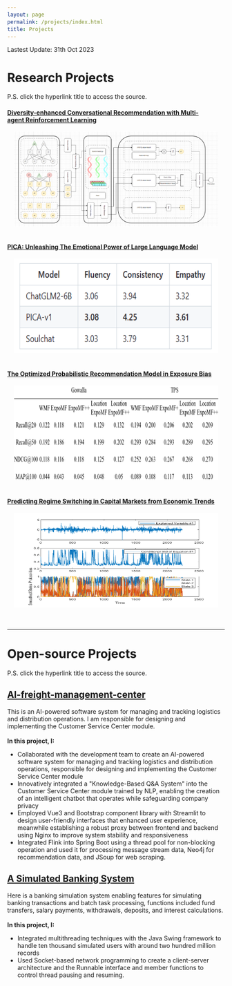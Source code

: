 ```yaml
---
layout: page
permalink: /projects/index.html
title: Projects
---
```

Lastest Update: 31th Oct 2023&nbsp; 
# Research Projects

P.S. click the hyperlink title to access the source.<br>

#### [Diversity-enhanced Conversational Recommendation with Multi-agent Reinforcement Learning](https://yizhao111.github.io/mypaper/CRS.pdf)

<center>
<img src="/images/CRS.png" width="473" height="219">
</center>

<br>

#### [PICA: Unleashing The Emotional Power of Large Language Model](https://github.com/Yizhao111/PICA)
<center>
<img src="/images/PICA.png" width="473" height="219">
</center>
<br>

#### [The Optimized Probabilistic Recommendation Model in Exposure Bias](https://yizhao111.github.io/mypaper/paper_bias.pdf)

<center>
<img src="/images/Combined-Model.png" width="473" height="219">
</center>
<br>

#### [Predicting Regime Switching in Capital Markets from Economic Trends](https://Yizhao111.github.io/mypaper/paper_predict.pdf)

<center>
<img src="/images/predict.png" width="473" height="219">
</center>
<br>

<br>

---

# Open-source Projects

P.S. click the hyperlink title to access the source.
<br>

## [AI-freight-management-center](https://github.com/Yizhao111/AI-freight-management-center)

This is an AI-powered software system for managing and tracking logistics and distribution operations. I am responsible for designing and implementing the Customer Service Center module.<br><br>
**In this project, I:**
- Collaborated with the development team to create an AI-powered software system for managing and tracking logistics and distribution operations, responsible for designing and implementing the Customer Service Center module 
- Innovatively integrated a "Knowledge-Based Q&A System" into the Customer Service Center module trained by NLP, enabling the creation of an intelligent chatbot that operates while safeguarding company privacy
- Employed Vue3 and Bootstrap component library with Streamlit to design user-friendly interfaces that enhanced user experience, meanwhile establishing a robust proxy between frontend and backend using Nginx to improve system stability and responsiveness
- Integrated Flink into Spring Boot using a thread pool for non-blocking operation and used it for processing message stream data, Neo4j for recommendation data, and JSoup for web scraping.

## [A Simulated Banking System ](https://github.com/Yizhao111/AI-freight-management-center)

Here is a banking simulation system enabling features for simulating banking transactions and batch task processing, functions included fund transfers, salary payments, withdrawals, deposits, and interest calculations.<br><br>
**In this project, I:**
- Integrated multithreading techniques with the Java Swing framework to handle ten thousand simulated users with around two hundred million records
- Used Socket-based network programming to create a client-server architecture and the Runnable interface and member functions to control thread pausing and resuming. 



<!-- #### [FZU-LaTeX-template 精美学术模版](https://github.com/GuangLun2000/FZU-latex-template)

Many elegant LaTeX templates designed for FZU students, including Beamer Theme Slides, Recommendation Letters and Undergraduate Thesis Template.

#### [miec-lance 自动化系修读材料](https://github.com/GuangLun2000/miec-lance )

This repo is where I keep track of my incredible journey at FZU-MIEC. You can learn RIDS & CSEE better by refering to this repo, but **please do not directly copy my assignments, codes and any reports!** -->
